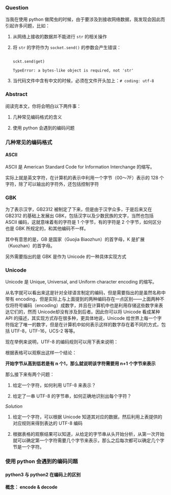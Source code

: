 ### Question

当我在使用 python 做爬虫的时候，由于要涉及到接收网络数据，我发现会因此而引起许多问题，比如：

1. 从网络上接收的数据并不能进行 `str` 的相关操作

2. 将 `str` 的字符作为 `socket.send()` 的参数会产生错误：

    ```shell

    sckt.send(get)

    TypeError: a bytes-like object is required, not 'str'

    ```

3. 当代码文件中含有中文的时候，必须在文件开头加上：`# coding: utf-8`



### Abstract

阅读完本文，你将会明白以下两件事：

1. 几种常见编码格式的含义

2. 使用 python 会遇到的编码问题

### 几种常见的编码格式

#### ASCII

ASCII 是 American Standard Code for Information Interchange 的缩写。



实际上就是英文字符，在计算机的表示中利用一个字节（00～7F）表示的 128 个字符，除了可以输出的字符外，还包括控制字符



### GBK

为了表示汉字，GB2312 被制定了下来，但是由于汉字众多，于是后来又在 GB2312 的基础上发展出 GBK，包括汉字以及少数民族的文字，当然也包括 ASCII 编码，这就意味着有的字符是 1 个字节，有的字符是 2 个字节，如何区分也是 GBK 所规定的，和其他编码不一样。



其中有意思的是，GB 是国家（Guojia Biaozhun）的首字母，K 是扩展（Kuozhan）的首字母。



另外需要指出的是 GBK 是作为 Unicode 的一种具体实现方式



### Unicode

Unicode 是 Unique, Universal, and Uniform character encoding 的缩写。



从名字就可以看出来这是针对全球语言制定的编码，但是需要指出的是虽然名称中带有 encoding，但是实际上与上面提到的两种编码存在一点区别——上面两种不仅将符号编码（encoding）成数字，并且在计算机中也是利用存储这些数字来表达它们的，然而 Unicode却没有涉及到后者。因此你可以将 Unicode 看成某种 API 的描述，其实现方式存在很多种，更具体地说，Unicode 给世界上每一个字符指定了唯一的数字，但是在计算机中如何表示这样的数字存在着不同的方式，包括 UTF-8，UTF-16，UCS-2 等等。



现在举例来说明，UTF-8 的编码规则可以用下表来说明：


根据表格可以观察出这样一个结论：

**开始字节从高到低若是有 n 个1，那么就说明该字符需要用 n+1 个字节来表示**



那么接下来有两个问题：

1. 给定一个字符，如何利用 UTF-8 来表示？

2. 给定了一串 UTF-8 的字节串，如何正确地识别出每个字符？



_Solution_

1. 给定一个字符，可以根据 Unicode 知道其对应的数据，然后利用上表提供的对应规则来得到表达的 UTF-8 编码

2. 根据表格的观察结果可以知道，从给定的字节串从头开始分析，从第一次开始就可以确定第一个字符需要几个字节来表示，那么之后每次都可以确定几个字节是一个字符。



### 使用 python 会遇到的编码问题

#### python3 与 python2 在编码上的区别

#### 概念： encode & decode
